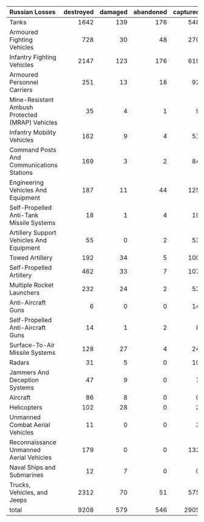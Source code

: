 | Russian Losses                                   |   destroyed |   damaged |   abandoned |   captured |   total |
|:-------------------------------------------------|------------:|----------:|------------:|-----------:|--------:|
| Tanks                                            |        1642 |       139 |         176 |        548 |    2505 |
| Armoured Fighting Vehicles                       |         728 |        30 |          48 |        270 |    1076 |
| Infantry Fighting Vehicles                       |        2147 |       123 |         176 |        619 |    3065 |
| Armoured Personnel Carriers                      |         251 |        13 |          18 |         92 |     374 |
| Mine-Resistant Ambush Protected  (MRAP) Vehicles |          35 |         4 |           1 |          9 |      49 |
| Infantry Mobility Vehicles                       |         162 |         9 |           4 |         51 |     226 |
| Command Posts And Communications Stations        |         169 |         3 |           2 |         84 |     258 |
| Engineering Vehicles And Equipment               |         187 |        11 |          44 |        125 |     367 |
| Self-Propelled Anti-Tank Missile Systems         |          18 |         1 |           4 |         19 |      42 |
| Artillery Support Vehicles And Equipment         |          55 |         0 |           2 |         53 |     110 |
| Towed Artillery                                  |         192 |        34 |           5 |        100 |     331 |
| Self-Propelled Artillery                         |         462 |        33 |           7 |        107 |     609 |
| Multiple Rocket Launchers                        |         232 |        24 |           2 |         53 |     311 |
| Anti-Aircraft Guns                               |           6 |         0 |           0 |         14 |      20 |
| Self-Propelled Anti-Aircraft Guns                |          14 |         1 |           2 |          8 |      25 |
| Surface-To-Air Missile Systems                   |         128 |        27 |           4 |         24 |     183 |
| Radars                                           |          31 |         5 |           0 |         10 |      46 |
| Jammers And Deception Systems                    |          47 |         9 |           0 |          7 |      63 |
| Aircraft                                         |          86 |         8 |           0 |          0 |      94 |
| Helicopters                                      |         102 |        28 |           0 |          2 |     132 |
| Unmanned Combat Aerial Vehicles                  |          11 |         0 |           0 |          3 |      14 |
| Reconnaissance Unmanned Aerial Vehicles          |         179 |         0 |           0 |        132 |     311 |
| Naval Ships and Submarines                       |          12 |         7 |           0 |          0 |      19 |
| Trucks, Vehicles, and Jeeps                      |        2312 |        70 |          51 |        575 |    3008 |
| total                                            |        9208 |       579 |         546 |       2905 |   13238 |